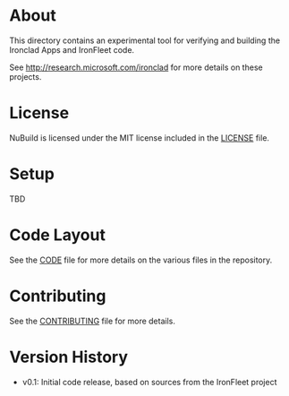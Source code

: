 # About

This directory contains an experimental tool for verifying and building
the Ironclad Apps and IronFleet code.

See http://research.microsoft.com/ironclad for more details on these projects.

# License

NuBuild is licensed under the MIT license included in the [LICENSE](./LICENSE) file.

# Setup

TBD

# Code Layout

See the [CODE](./CODE.md) file for more details on the various files in the repository.

# Contributing

See the [CONTRIBUTING](./CONTRIBUTING.md) file for more details.

# Version History
- v0.1:   Initial code release, based on sources from the IronFleet project
